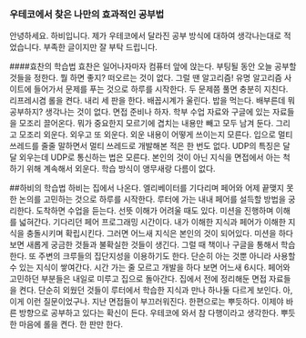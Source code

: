 ### 우테코에서 찾은 나만의 효과적인 공부법
안녕하세요. 하비입니다. 제가 우테코에서 달라진 공부 방식에 대하여 생각나는대로 적었습니다.
부족한 글이지만 잘 부탁 드립니다.

####효찬의 학습법
효찬은 일어나자마자 컴퓨터 앞에 앉는다. 부팅될 동안 오늘 공부할 것들을 정한다. 
뭘 하면 좋지? 떠오르는 것이 없다. 그럴 땐 알고리즘! 
유명 알고리즘 사이트에 들어가서 문제를 푸는 것으로 하루를 시작한다. 
두 문제쯤 풀면 충분히 지친다. 리프레시겸 롤을 켠다. 내리 세 판을 한다. 
배꼽시계가 울린다. 밥을 먹는다. 배부른데 뭐 공부하지? 생각나는 것이 없다. 면접 준비나 하자. 
학부 수업 자료와 구글에 있는 자료들을 모조리 끌어온다. 
뭐가 중요한지 모르기에 겹치는 내용만 빼고 모두 남겨 둔다. 
그리고 모조리 외운다. 외우고 또 외운다. 외운 내용이 어떻게 쓰이는지 모른다. 
입으로 멀티 쓰레드를 줄줄 말하면서 멀티 쓰레드로 개발해본 적은 한 번도 없다. 
UDP의 특징은 달달 외우는데 UDP로 통신하는 법은 모른다. 
본인의 것이 아닌 지식을 면접에서 아는 척하기 위해 계속해서 외운다. 
학습 방식이 앵무새랑 다름이 없다.

##하비의 학습법
하비는 집에서 나온다. 엘리베이터를 기다리며 페어와 어제 끝맺지 못한 논의를 고민하는 것으로 하루를 시작한다. 
루터에 가는 내내 페어를 설득할 방법을 궁리한다. 도착하면 수업을 듣는다. 
선뜻 이해가 어려울 때도 있다. 미션을 진행하며 이해를 넓혀간다. 
기다리던 페어 프로그래밍 시간이다. 
내가 이해한 지식과 페어가 이해한 지식을 충돌시키며 확립시킨다. 
그러면 어느새 지식은 본인의 것이 되어있다. 
미션을 하다 보면 새롭게 궁금한 것들과 불확실한 것들이 생긴다. 
그럴 때 책이나 구글을 통해서 학습한다. 또 주변의 크루들의 집단지성을 이용하기도 한다.
단순히 아는 것뿐 아니라 사용할 수 있는 지식이 쌓여간다. 
시간 가는 줄 모르고 개발을 하다 보면 어느새 6시다. 
페어와 고민하던 부분들은 내일로 미루고 집으로 돌아간다. 
집에서 전에 정리해둔 면접 자료들을 켠다. 
단순히 외웠던 것들이 루터에서 학습한 지식과 만나 하나둘 다르게 보인다. 
아, 이게 이런 질문이었구나. 지난 면접들이 부끄러워진다. 
한편으로는 뿌듯하다. 이제야 바른 방향으로 공부하고 있다는 확신이 든다. 
우테코에 와서 참 다행이라고 생각한다. 뿌듯한 마음에 롤을 켠다. 한 판만 한다.